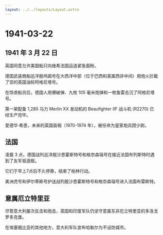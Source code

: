 ```yaml
---
layout: ../../layouts/Layout.astro
---
```


# 1941-03-22

## 1941 年 3 月 22 日

英国同意允许美国船只向维希法国运送紧急面粉。

德国武装商船巡洋舰鸬鹚号在大西洋中部（位于巴西和英属西非中间）用炮火拦截了空的英国油轮阿格尼塔号。

在俘虏船员后，德国人用爆破弹、九枚 105
毫米炮弹和一枚鱼雷击沉了阿格尼塔号。

第一架配备 1,280 马力 Merlin XX 发动机的 Beaufighter IIF 战斗机 (R2270)
已经生产完毕。

爱德华·希思，未来的英国首相（1970-1974 年），被任命为皇家炮兵团少尉。

## 法国

凌晨 3
点，德国战列巡洋舰沙恩霍斯特号和格奈森瑙号在接近法国布列斯特时遇到了友军驱逐舰。

它们于早上7点后不久停靠，结束了柏林行动。

美洲虎号和伊尔蒂斯号护送战列舰沙恩霍斯特号和格奈森瑙号进入法国布雷斯特。

## 意属厄立特里亚

尽管意大利屡次反击和炮击，英国和印度军队仍坚守意属东非厄立特里亚的多洛戈罗多克堡。

在埃塞俄比亚的其他地方，意大利军队宣布哈勒尔为不设防城市。